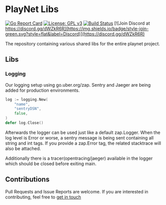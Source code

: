 # PlayNet Libs
[![Go Report Card](https://goreportcard.com/badge/github.com/playnet-public/libs)](https://goreportcard.com/report/github.com/playnet-public/libs)
[![License: GPL v3](https://img.shields.io/badge/License-GPL%20v3-blue.svg)](https://www.gnu.org/licenses/gpl-3.0)
[![Build Status](https://travis-ci.org/playnet-public/libs.svg?branch=master)](https://travis-ci.org/playnet-public/libs)
[![Join Discord at https://discord.gg/dWZkR6R](https://img.shields.io/badge/style-join-green.svg?style=flat&label=Discord)](https://discord.gg/dWZkR6R)

The repository containing various shared libs for the entire playnet project.

## Libs

### Logging
Our logging setup using go.uber.org/zap.
Sentry and Jaeger are being added for production environments.

```go
log := logging.New(
    "name",
    "sentryDSN",
    false,
)
defer log.Close()
```

Afterwards the logger can be used just like a default zap.Logger.
When the log level is Error or worse, a sentry message is being sent containing all string and int tags.
If you provide a zap.Error tag, the related stacktrace will also be attached.

Additionally there is a tracer(opentracing/jaeger) available in the logger which should be closed before exiting main.

## Contributions

Pull Requests and Issue Reports are welcome.
If you are interested in contributing, feel free to [get in touch](https://discord.gg/WbrXWJB)